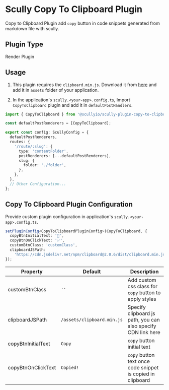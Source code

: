 # Scully Copy To Clipboard Plugin

Copy to Clipboard Plugin add `copy` button in code snippets generated from markdown file with scully.

## Plugin Type

Render Plugin

## Usage

1. This plugin requires the `clipboard.min.js`. Download it from [here](https://clipboardjs.com/) and add it in `assets` folder of your application.

2. In the application's `scully.<your-app>.config.ts`, Import `CopyToClipboard` plugin and add it in `defaultPostHandlers`.

```typescript
import { CopyToClipboard } from '@scullyio/scully-plugin-copy-to-clipboard';

const defaultPostRenderers = [CopyToClipboard];

export const config: ScullyConfig = {
  defaultPostRenderers,
  routes: {
    '/route/:slug': {
      type: 'contentFolder',
      postRenderers: [...defaultPostRenderers],
      slug: {
        folder: './folder',
      },
    },
  },
  // Other Configuration...
};
```

## Copy To Clipboard Plugin Configuration

Provide custom plugin configuration in application's `scully.<your-app>.config.ts`.

```typescript
setPluginConfig<CopyToClipboardPluginConfig>(CopyToClipboard, {
  copyBtnInitialText: '📄',
  copyBtnOnClickText: '✅',
  customBtnClass: 'customClass',
  clipboardJSPath:
    'https://cdn.jsdelivr.net/npm/clipboard@2.0.6/dist/clipboard.min.js',
});
```

| Property           | Default                    | Description                                                   |
| ------------------ | -------------------------- | ------------------------------------------------------------- |
| customBtnClass     | `''`                       | Add custom css class for `copy` button to apply styles        |
| clipboardJSPath    | `/assets/clipboard.min.js` | Specify clipboard js path, you can also specify CDN link here |
| copyBtnInitialText | `Copy`                     | `copy` button initial text                                    |
| copyBtnOnClickText | `Copied!`                  | `copy` button text once code snippet is copied in clipboard   |
